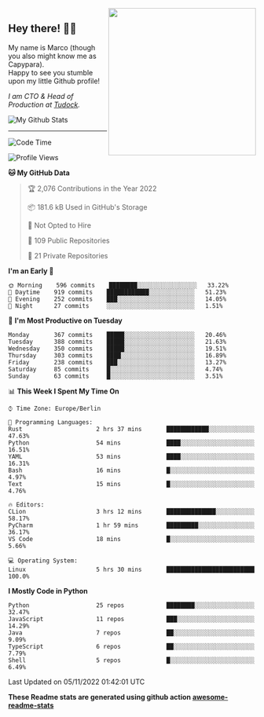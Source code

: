 <img src="https://capypara.de/para_logo.png?a=13" align="right" width="300">

## Hey there! 👋🙃
My name is Marco (though you also might know me as Capypara).  
Happy to see you stumble upon my little Github profile!

*I am CTO & Head of Production at <a href="http://tudock.de">Tudock</a>.*


![My Github Stats](https://github-readme-stats.vercel.app/api?username=theCapypara&show_icons=true&title_color=8ea106&text_color=ffffff&icon_color=8ea106&bg_color=2F343F&hide_border=1)

---
<!--START_SECTION:waka-->
![Code Time](http://img.shields.io/badge/Code%20Time-1%2C895%20hrs%2044%20mins-blue)

![Profile Views](http://img.shields.io/badge/Profile%20Views-0-blue)

**🐱 My GitHub Data** 

> 🏆 2,076 Contributions in the Year 2022
 > 
> 📦 181.6 kB Used in GitHub's Storage 
 > 
> 🚫 Not Opted to Hire
 > 
> 📜 109 Public Repositories 
 > 
> 🔑 21 Private Repositories  
 > 
**I'm an Early 🐤** 

```text
🌞 Morning    596 commits    ████████░░░░░░░░░░░░░░░░░   33.22% 
🌆 Daytime    919 commits    ████████████░░░░░░░░░░░░░   51.23% 
🌃 Evening    252 commits    ███░░░░░░░░░░░░░░░░░░░░░░   14.05% 
🌙 Night      27 commits     ░░░░░░░░░░░░░░░░░░░░░░░░░   1.51%

```
📅 **I'm Most Productive on Tuesday** 

```text
Monday       367 commits    █████░░░░░░░░░░░░░░░░░░░░   20.46% 
Tuesday      388 commits    █████░░░░░░░░░░░░░░░░░░░░   21.63% 
Wednesday    350 commits    █████░░░░░░░░░░░░░░░░░░░░   19.51% 
Thursday     303 commits    ████░░░░░░░░░░░░░░░░░░░░░   16.89% 
Friday       238 commits    ███░░░░░░░░░░░░░░░░░░░░░░   13.27% 
Saturday     85 commits     █░░░░░░░░░░░░░░░░░░░░░░░░   4.74% 
Sunday       63 commits     █░░░░░░░░░░░░░░░░░░░░░░░░   3.51%

```


📊 **This Week I Spent My Time On** 

```text
⌚︎ Time Zone: Europe/Berlin

💬 Programming Languages: 
Rust                     2 hrs 37 mins       ████████████░░░░░░░░░░░░░   47.63% 
Python                   54 mins             ████░░░░░░░░░░░░░░░░░░░░░   16.51% 
YAML                     53 mins             ████░░░░░░░░░░░░░░░░░░░░░   16.31% 
Bash                     16 mins             █░░░░░░░░░░░░░░░░░░░░░░░░   4.97% 
Text                     15 mins             █░░░░░░░░░░░░░░░░░░░░░░░░   4.76%

🔥 Editors: 
CLion                    3 hrs 12 mins       ██████████████░░░░░░░░░░░   58.17% 
PyCharm                  1 hr 59 mins        █████████░░░░░░░░░░░░░░░░   36.17% 
VS Code                  18 mins             █░░░░░░░░░░░░░░░░░░░░░░░░   5.66%

💻 Operating System: 
Linux                    5 hrs 30 mins       █████████████████████████   100.0%

```

**I Mostly Code in Python** 

```text
Python                   25 repos            ████████░░░░░░░░░░░░░░░░░   32.47% 
JavaScript               11 repos            ███░░░░░░░░░░░░░░░░░░░░░░   14.29% 
Java                     7 repos             ██░░░░░░░░░░░░░░░░░░░░░░░   9.09% 
TypeScript               6 repos             ██░░░░░░░░░░░░░░░░░░░░░░░   7.79% 
Shell                    5 repos             █░░░░░░░░░░░░░░░░░░░░░░░░   6.49%

```



 Last Updated on 05/11/2022 01:42:01 UTC
<!--END_SECTION:waka-->

**These Readme stats are generated using github action [awesome-readme-stats](https://github.com/anmol098/waka-readme-stats)**
